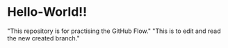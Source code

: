 # Hello-World!!
"This repository is for practising the GitHub Flow."
"This is to edit and read the new created branch."
